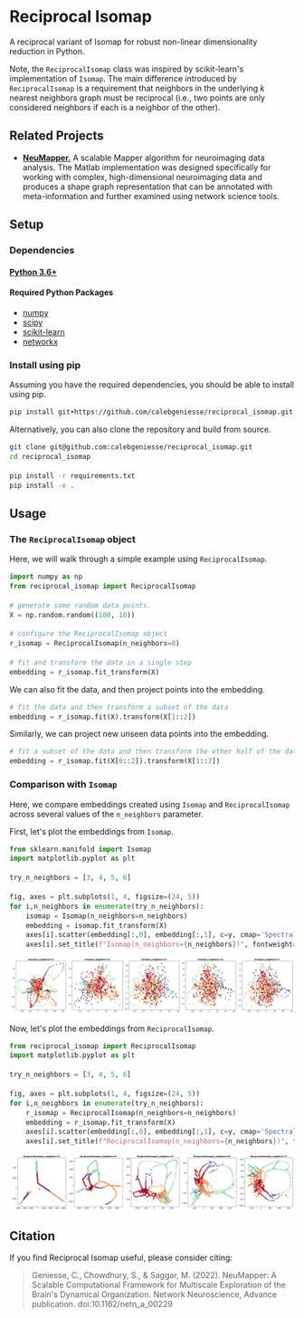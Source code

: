# Reciprocal Isomap
A reciprocal variant of Isomap for robust non-linear dimensionality reduction in Python. 

Note, the `ReciprocalIsomap` class was inspired by scikit-learn's implementation of `Isomap`. The main difference introduced by `ReciprocalIsomap` is a requirement that neighbors in the underlying *k* nearest neighbors graph must be reciprocal (i.e., two points are only considered neighbors if each is a neighbor of the other).


## Related Projects

- **[NeuMapper.](https://braindynamicslab.github.io/neumapper/)**&nbsp;A scalable Mapper algorithm for neuroimaging data analysis. The Matlab implementation was designed specifically for working with complex, high-dimensional neuroimaging data and produces a shape graph representation that can be annotated with meta-information and further examined using network science tools.



## Setup

### Dependencies

#### [Python 3.6+](https://www.python.org/)

#### Required Python Packages
* [numpy](https://www.numpy.org)
* [scipy](https://www.scipy.org/)
* [scikit-learn](https://scikit-learn.org)
* [networkx](https://networkx.github.io)


### Install using pip

Assuming you have the required dependencies, you should be able to install using pip.
```bash
pip install git+https://github.com/calebgeniesse/reciprocal_isomap.git
```

Alternatively, you can also clone the repository and build from source. 
```bash
git clone git@github.com:calebgeniesse/reciprocal_isomap.git
cd reciprocal_isomap

pip install -r requirements.txt
pip install -e .
```





## Usage

### The `ReciprocalIsomap` object

Here, we will walk through a simple example using `ReciprocalIsomap`.

```python
import numpy as np 
from reciprocal_isomap import ReciprocalIsomap

# generate some random data points.
X = np.random.random((100, 10))

# configure the ReciprocalIsomap object
r_isomap = ReciprocalIsomap(n_neighbors=8)

# fit and transform the data in a single step
embedding = r_isomap.fit_transform(X)
```

We can also fit the data, and then project points into the embedding.

```python
# fit the data and then transform a subset of the data
embedding = r_isomap.fit(X).transform(X[1::2])
```

Similarly, we can project new unseen data points into the embedding.

```python
# fit a subset of the data and then transform the other half of the data 
embedding = r_isomap.fit(X[0::2]).transform(X[1::2])
```




### Comparison with `Isomap`

Here, we compare embeddings created using `Isomap` and `ReciprocalIsomap` across several values of the `n_neighbors` parameter.


First, let's plot the embeddings from `Isomap`.

```python
from sklearn.manifold import Isomap
import matplotlib.pyplot as plt

try_n_neighbors = [3, 4, 5, 6]

fig, axes = plt.subplots(1, 4, figsize=(24, 5))
for i,n_neighbors in enumerate(try_n_neighbors):
    isomap = Isomap(n_neighbors=n_neighbors)
    embedding = isomap.fit_transform(X)
    axes[i].scatter(embedding[:,0], embedding[:,1], c=y, cmap='Spectral_r')
    axes[i].set_title(f"Isomap(n_neighbors={n_neighbors})", fontweight='bold') 
```

<p align="center">
<a href="https://github.com/calebgeniesse/reciprocal_isomap/">
<img src="https://github.com/calebgeniesse/reciprocal_isomap/blob/main/examples/isomap_cme_subject_7.png?raw=true">
</a>
</p>



Now, let's plot the embeddings from `ReciprocalIsomap`.

```python
from reciprocal_isomap import ReciprocalIsomap
import matplotlib.pyplot as plt

try_n_neighbors = [3, 4, 5, 6]

fig, axes = plt.subplots(1, 4, figsize=(24, 5))
for i,n_neighbors in enumerate(try_n_neighbors):
    r_isomap = ReciprocalIsomap(n_neighbors=n_neighbors)
    embedding = r_isomap.fit_transform(X)
    axes[i].scatter(embedding[:,0], embedding[:,1], c=y, cmap='Spectral_r')
    axes[i].set_title(f"ReciprocalIsomap(n_neighbors={n_neighbors})", fontweight='bold')
```

<p align="center">
<a href="https://github.com/calebgeniesse/reciprocal_isomap/">
<img src="https://github.com/calebgeniesse/reciprocal_isomap/blob/main/examples/r_isomap_cme_subject_7.png?raw=true">
</a>
</p>





## **Citation**

If you find Reciprocal Isomap useful, please consider citing:
> Geniesse, C., Chowdhury, S., & Saggar, M. (2022). NeuMapper: A Scalable Computational Framework for Multiscale Exploration of the Brain's Dynamical Organization. Network Neuroscience, Advance publication. doi:10.1162/netn_a_00229




